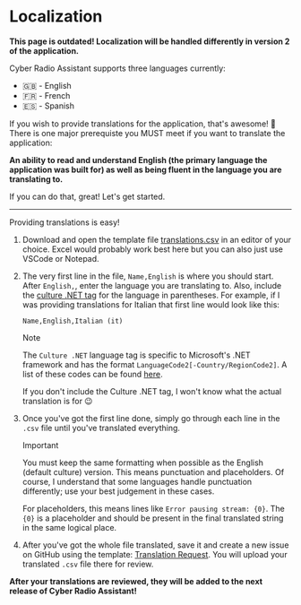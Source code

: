 # Localization

**This page is outdated! Localization will be handled differently in version 2 of the application.**

Cyber Radio Assistant supports three languages currently:

- :gb: - English
- :fr: - French
- :es: - Spanish

If you wish to provide translations for the application, that's awesome! 🥳 There is one major prerequiste you MUST meet if you want to translate the application:

**An ability to read and understand English (the primary language the application was built for) as well as being fluent in the language you are translating to.**

If you can do that, great! Let's get started.

---

Providing translations is easy!

1. Download and open the template file [translations.csv](https://drive.tortal.tech/wl/?id=597V5ZbK6aiQFlaMZmD7Vqa9kowUXNv8&fmode=download) in an editor of your choice. Excel would probably work best here but you can also just use VSCode or Notepad.

2. The very first line in the file, `Name,English` is where you should start. After `English,`, enter the language you are translating to. Also, include the [culture .NET tag](https://www.venea.net/web/culture_code) for the language in parentheses. For example, if I was providing translations for Italian that first line would look like this:

    `Name,English,Italian (it)`

    > [!NOTE]
    > The `Culture .NET` language tag is specific to Microsoft's .NET framework and has the format `LanguageCode2[-Country/RegionCode2]`. A list of these codes can be found [here](https://www.venea.net/web/culture_code).
    > 
    > If you don't include the Culture .NET tag, I won't know what the actual translation is for 😉

3. Once you've got the first line done, simply go through each line in the `.csv` file until you've translated everything.

    > [!IMPORTANT]
    > You must keep the same formatting when possible as the English (default culture) version. This means punctuation and placeholders. Of course, I understand that some languages handle punctuation differently; use your best judgement in these cases.
    >
    > For placeholders, this means lines like `Error pausing stream: {0}`. The `{0}` is a placeholder and should be present in the final translated string in the same logical place.

4. After you've got the whole file translated, save it and create a new issue on GitHub using the template: [Translation Request](https://github.com/ethan-hann/CyberRadio-Assistant/issues/new?assignees=ethan-hann&labels=translation&projects=&template=translation-request.md&title=%5BTRANSLATION%5D+-+%5BLanguage%5D). You will upload your translated `.csv` file there for review.

**After your translations are reviewed, they will be added to the next release of Cyber Radio Assistant!**